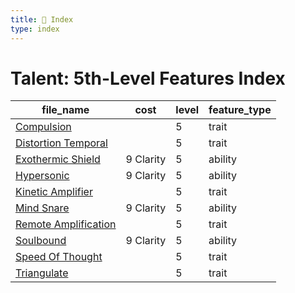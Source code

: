 ```yaml
---
title: 📑 Index
type: index
---
```


# Talent: 5th-Level Features Index

| file_name                                         | cost      | level | feature_type |
| ------------------------------------------------- | --------- | ----- | ------------ |
| [Compulsion](../Compulsion)                       |           | 5     | trait        |
| [Distortion Temporal](../Distortion%20Temporal)   |           | 5     | trait        |
| [Exothermic Shield](../Exothermic%20Shield)       | 9 Clarity | 5     | ability      |
| [Hypersonic](../Hypersonic)                       | 9 Clarity | 5     | ability      |
| [Kinetic Amplifier](../Kinetic%20Amplifier)       |           | 5     | trait        |
| [Mind Snare](../Mind%20Snare)                     | 9 Clarity | 5     | ability      |
| [Remote Amplification](../Remote%20Amplification) |           | 5     | trait        |
| [Soulbound](../Soulbound)                         | 9 Clarity | 5     | ability      |
| [Speed Of Thought](../Speed%20Of%20Thought)       |           | 5     | trait        |
| [Triangulate](../Triangulate)                     |           | 5     | trait        |
